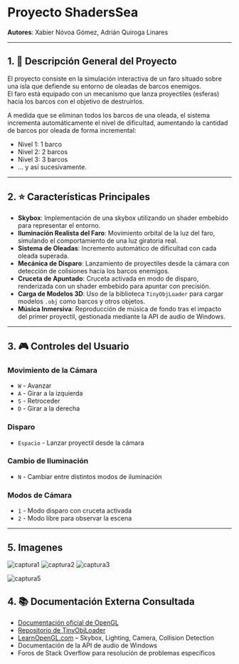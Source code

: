 # Proyecto ShadersSea

**Autores**: Xabier Nóvoa Gómez, Adrián Quiroga Linares

---

## 1. 📄 Descripción General del Proyecto

El proyecto consiste en la simulación interactiva de un faro situado sobre una isla que defiende su entorno de oleadas de barcos enemigos.  
El faro está equipado con un mecanismo que lanza proyectiles (esferas) hacia los barcos con el objetivo de destruirlos.  

A medida que se eliminan todos los barcos de una oleada, el sistema incrementa automáticamente el nivel de dificultad, aumentando la cantidad de barcos por oleada de forma incremental:

- Nivel 1: 1 barco  
- Nivel 2: 2 barcos  
- Nivel 3: 3 barcos  
- ... y así sucesivamente.

---

## 2. ⭐ Características Principales

- **Skybox**: Implementación de una skybox utilizando un shader embebido para representar el entorno.
- **Iluminación Realista del Faro**: Movimiento orbital de la luz del faro, simulando el comportamiento de una luz giratoria real.
- **Sistema de Oleadas**: Incremento automático de dificultad con cada oleada superada.
- **Mecánica de Disparo**: Lanzamiento de proyectiles desde la cámara con detección de colisiones hacia los barcos enemigos.
- **Cruceta de Apuntado**: Cruceta activada en modo de disparo, renderizada con un shader embebido para apuntar con precisión.
- **Carga de Modelos 3D**: Uso de la biblioteca `TinyObjLoader` para cargar modelos `.obj` como barcos y otros objetos.
- **Música Inmersiva**: Reproducción de música de fondo tras el impacto del primer proyectil, gestionada mediante la API de audio de Windows.

---

## 3. 🎮 Controles del Usuario

### Movimiento de la Cámara
- `W` - Avanzar  
- `A` - Girar a la izquierda  
- `S` - Retroceder  
- `D` - Girar a la derecha  

### Disparo
- `Espacio` - Lanzar proyectil desde la cámara

### Cambio de Iluminación
- `N` - Cambiar entre distintos modos de iluminación

### Modos de Cámara
- `1` - Modo disparo con cruceta activada  
- `2` - Modo libre para observar la escena

---

## 5. Imagenes


![captura1](https://github.com/user-attachments/assets/262b173a-bd7a-4e1b-b543-f290d7ff318c)
![captura2](https://github.com/user-attachments/assets/9614344b-335e-4967-9810-2adf05bed4d4)
![captura3](https://github.com/user-attachments/assets/db269180-e17d-416d-9ef6-f4774dc4e707)

![captura5](https://github.com/user-attachments/assets/dc6fd206-e283-41fa-a306-d43f3c926d2e)





## 4. 📚 Documentación Externa Consultada

- [Documentación oficial de OpenGL](https://www.opengl.org/documentation/)
- [Repositorio de TinyObjLoader](https://github.com/tinyobjloader/tinyobjloader)
- [LearnOpenGL.com](https://learnopengl.com/) – Skybox, Lighting, Camera, Collision Detection
- Documentación de la API de audio de Windows
- Foros de Stack Overflow para resolución de problemas específicos
